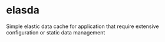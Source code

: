 # elasda
Simple elastic data cache for application that require extensive configuration or static data management 

